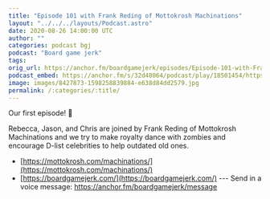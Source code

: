 ```yaml
---
title: "Episode 101 with Frank Reding of Mottokrosh Machinations"
layout: "../../../layouts/Podcast.astro"
date: 2020-08-26 14:00:00 UTC
author: ""
categories: podcast bgj
podcast: "Board game jerk"
tags: 
orig_url: https://anchor.fm/boardgamejerk/episodes/Episode-101-with-Frank-Reding-of-Mottokrosh-Machinations-eij4ce
podcast_embed: https://anchor.fm/s/32d48064/podcast/play/18501454/https%3A%2F%2Fd3ctxlq1ktw2nl.cloudfront.net%2Fstaging%2F2020-7-24%2F101061363-44100-2-5b8817acf7566.m4a
image: images/8427873-1598258839884-e638d84dd2579.jpg
permalink: /:categories/:title/
---
```

Our first episode! 🥳

Rebecca, Jason, and Chris are joined by Frank Reding of Mottokrosh Machinations and we try to make royalty dance with zombies and encourage D-list celebrities to help outdated old ones.

- [https://mottokrosh.com/machinations/](https://mottokrosh.com/machinations/)
- [https://boardgamejerk.com/](https://boardgamejerk.com/)
--- Send in a voice message: https://anchor.fm/boardgamejerk/message